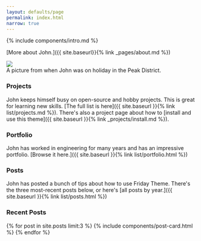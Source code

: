 ```yaml
---
layout: defaults/page
permalink: index.html
narrow: true
---
```


{% include components/intro.md %}

[More about John.]({{ site.baseurl}}{% link _pages/about.md %})

<div class="card mb-3">
    <img class="card-img-top" src = "https://drscdn.500px.org/photo/143841823/q%3D80_m%3D1500/v2?webp=true&sig=3c0fa3b75ac4098ca23a31d681a6bc4d2dc91877294fd966dd202aa5b5eb3688"/>
    <div class="card-body bg-light">
        <div class="card-text">A picture from when John was on holiday in the Peak District.</div>
    </div>
</div>

### Projects

John keeps himself busy on open-source and hobby projects. This is great for learning new skills. [The full list is here]({{ site.baseurl }}{% link list/projects.md %}). There's also a project page about how to [install and use this theme]({{ site.baseurl }}{% link _projects/install.md %}).


### Portfolio

John has worked in engineering for many years and has an impressive portfolio. [Browse it here.]({{ site.baseurl }}{% link list/portfolio.html %})


### Posts

John has posted a bunch of tips about how to use Friday Theme. There's the three most-recent posts below, or here's [all posts by year.]({{ site.baseurl }}{% link list/posts.html %})

### Recent Posts

{% for post in site.posts limit:3 %}
{% include components/post-card.html %}
{% endfor %}



